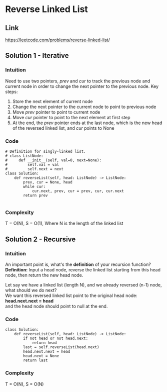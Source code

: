 # Reverse Linked List
## Link
https://leetcode.com/problems/reverse-linked-list/

## Solution 1 - Iterative
### Intuition
Need to use two pointers, *prev* and *cur* to track the previous node and current node in order to change the next pointer to the previous node.
Key steps:
1. Store the next element of current node
2. Change the next pointer to the current node to point to previous node
3. Move *prev* pointer to point to current node
4. Move *cur* pointer to point to the next element at first step
5. At the end, the *prev* pointer ends at the last node, which is the new head of the reversed linked list, and *cur* points to None

### Code
```
# Definition for singly-linked list.
# class ListNode:
#     def __init__(self, val=0, next=None):
#         self.val = val
#         self.next = next
class Solution:
    def reverseList(self, head: ListNode) -> ListNode:
        prev, cur = None, head
        while cur:
            cur.next, prev, cur = prev, cur, cur.next
        return prev
        

```
### Complexity
T = O(N), S = O(1), Where N is the length of the linked list

## Solution 2 - Recursive
### Intuition
An important point is, what's the **definition** of your recursion function?  
**Definition:** Input a head node, reverse the linked list starting from this head node, then return the new head node.  

Let say we have a linked list (length N), and we already reversed (n-1) node, what should we do next?  
We want this reversed linked list point to the original head node:  
**head.next.next = head**  
and the head node should point to null at the end.

### Code
```
class Solution:
    def reverseList(self, head: ListNode) -> ListNode:
        if not head or not head.next:
            return head
        last = self.reverseList(head.next)
        head.next.next = head
        head.next = None
        return last
```

### Complexity
T = O(N), S = O(N)


